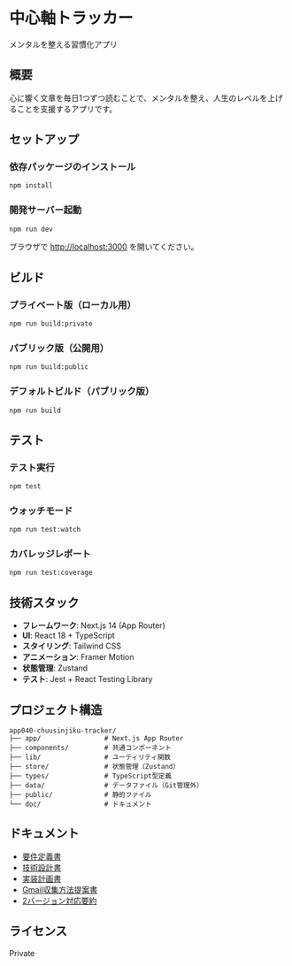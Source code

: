 # 中心軸トラッカー

メンタルを整える習慣化アプリ

## 概要

心に響く文章を毎日1つずつ読むことで、メンタルを整え、人生のレベルを上げることを支援するアプリです。

## セットアップ

### 依存パッケージのインストール

```bash
npm install
```

### 開発サーバー起動

```bash
npm run dev
```

ブラウザで [http://localhost:3000](http://localhost:3000) を開いてください。

## ビルド

### プライベート版（ローカル用）

```bash
npm run build:private
```

### パブリック版（公開用）

```bash
npm run build:public
```

### デフォルトビルド（パブリック版）

```bash
npm run build
```

## テスト

### テスト実行

```bash
npm test
```

### ウォッチモード

```bash
npm run test:watch
```

### カバレッジレポート

```bash
npm run test:coverage
```

## 技術スタック

- **フレームワーク**: Next.js 14 (App Router)
- **UI**: React 18 + TypeScript
- **スタイリング**: Tailwind CSS
- **アニメーション**: Framer Motion
- **状態管理**: Zustand
- **テスト**: Jest + React Testing Library

## プロジェクト構造

```
app040-chuusinjiku-tracker/
├── app/                # Next.js App Router
├── components/         # 共通コンポーネント
├── lib/                # ユーティリティ関数
├── store/              # 状態管理（Zustand）
├── types/              # TypeScript型定義
├── data/               # データファイル（Git管理外）
├── public/             # 静的ファイル
└── doc/                # ドキュメント
```

## ドキュメント

- [要件定義書](doc/requirements_v1.0.md)
- [技術設計書](doc/technical_design_v1.0.md)
- [実装計画書](doc/implementation_plan_v1.0.md)
- [Gmail収集方法提案書](doc/gmail_collection_proposal.md)
- [2バージョン対応要約](doc/2version_summary.md)

## ライセンス

Private
